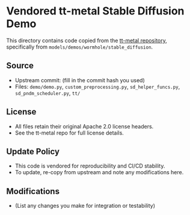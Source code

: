 # Vendored tt-metal Stable Diffusion Demo

This directory contains code copied from the [tt-metal repository](https://github.com/tenstorrent/tt-metal), specifically from `models/demos/wormhole/stable_diffusion`.

## Source
- Upstream commit: (fill in the commit hash you used)
- Files: `demo/demo.py`, `custom_preprocessing.py`, `sd_helper_funcs.py`, `sd_pndm_scheduler.py`, `tt/`

## License
- All files retain their original Apache 2.0 license headers.
- See the tt-metal repo for full license details.

## Update Policy
- This code is vendored for reproducibility and CI/CD stability.
- To update, re-copy from upstream and note any modifications here.

## Modifications
- (List any changes you make for integration or testability) 
